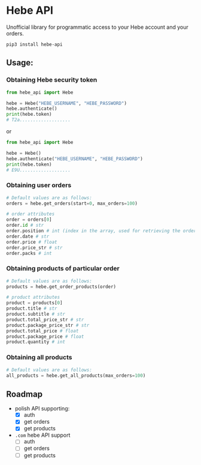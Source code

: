 # Hebe API

Unofficial library for programmatic access to your Hebe account and your orders.

```
pip3 install hebe-api
```

## Usage:

### Obtaining Hebe security token

```python
from hebe_api import Hebe

hebe = Hebe("HEBE_USERNAME", "HEBE_PASSWORD")
hebe.authenticate()
print(hebe.token)
# T2a...................
```

or

```python
from hebe_api import Hebe

hebe = Hebe()
hebe.authenticate("HEBE_USERNAME", "HEBE_PASSWORD")
print(hebe.token)
# E9U...................
```

### Obtaining user orders

```python
# Default values are as follows:
orders = hebe.get_orders(start=0, max_orders=100)

# order attributes
order = orders[0]
order.id # str
order.position # int (index in the array, used for retrieving the order products)
order.date # str
order.price # float
order.price_str # str
order.packs # int
```

### Obtaining products of particular order
```python
# Default values are as follows:
products = hebe.get_order_products(order)

# product attributes
product = products[0]
product.title # str
product.subtitle # str
product.total_price_str # str
product.package_price_str # str
product.total_price # float
product.package_price # float
product.quantity # int
```

### Obtaining all products
```python
# Default values are as follows:
all_products = hebe.get_all_products(max_orders=100)
```

## Roadmap

- polish API supporting:
  - [x] auth
  - [x] get orders
  - [x] get products
- `.com` hebe API support
  - [ ] auth
  - [ ] get orders
  - [ ] get products
